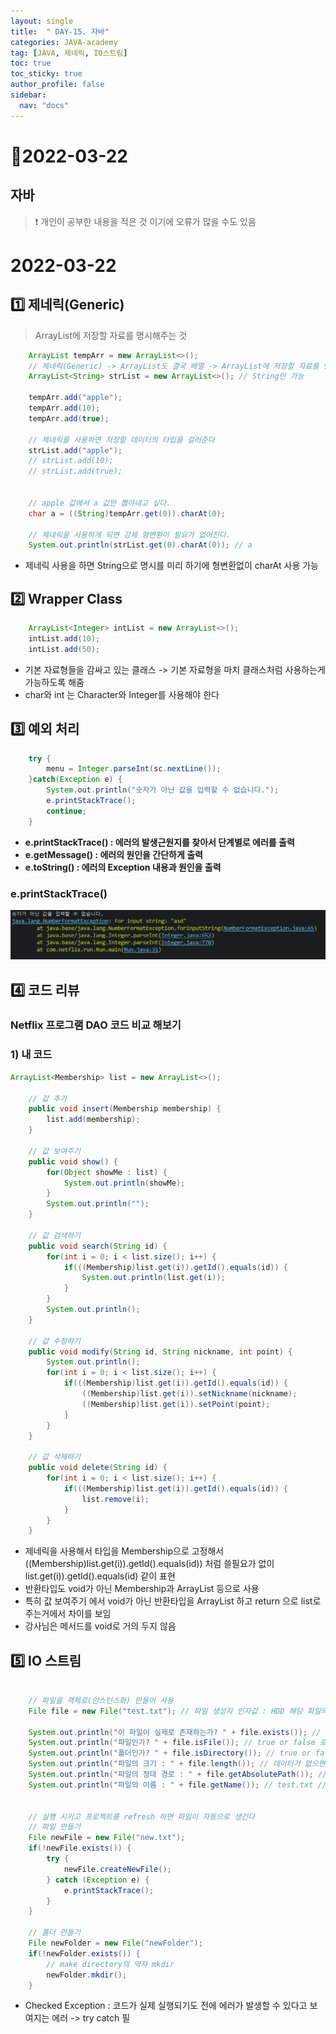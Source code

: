 ```yaml
---
layout: single
title:  " DAY-15. 자바"
categories: JAVA-academy
tag: [JAVA, 제네릭, IO스트림]
toc: true
toc_sticky: true
author_profile: false
sidebar:
  nav: "docs"
---
```


# 📌2022-03-22

## 자바

<!--Quote-->

> ❗ 개인이 공부한 내용을 적은 것 이기에 오류가 많을 수도 있음 


# 2022-03-22

## 1️⃣ 제네릭(Generic)

> ArrayList에 저장할 자료를 명시해주는 것
> 

```java
	ArrayList tempArr = new ArrayList<>();
	// 제네릭(Generic) -> ArrayList도 결국 배열 -> ArrayList에 저장할 자료를 명시해주는 것
	ArrayList<String> strList = new ArrayList<>(); // String만 가능
		
	tempArr.add("apple");
	tempArr.add(10);
	tempArr.add(true);
	
	// 제네릭을 사용하면 저장할 데이터의 타입을 걸러준다
	strList.add("apple");
	// strList.add(10);
	// strList.add(true);

	
	// apple 값에서 a 값만 뽑아내고 싶다.
	char a = ((String)tempArr.get(0)).charAt(0);
	
	// 제네릭을 사용하게 되면 강제 형변환이 필요가 없어진다.
	System.out.println(strList.get(0).charAt(0)); // a
```

- 제네릭 사용을 하면 String으로 명시를 미리 하기에 형변환없이 charAt 사용 가능

## 2️⃣ Wrapper Class

```java
	ArrayList<Integer> intList = new ArrayList<>();
	intList.add(10);
	intList.add(50);
```

- 기본 자료형들을 감싸고 있는 클래스 -> 기본 자료형을 마치 클래스처럼 사용하는게 가능하도록 해줌
- char와 int 는 Character와 Integer를 사용해야 한다

## 3️⃣ 예외 처리

```java
	try {
		menu = Integer.parseInt(sc.nextLine());
	}catch(Exception e) {
		System.out.println("숫자가 아닌 값을 입력할 수 없습니다.");
		e.printStackTrace();
		continue;
	}
```

- **e.printStackTrace() : 에러의 발생근원지를 찾아서 단계별로 에러를 출력**
- **e.getMessage() : 에러의 원인을 간단하게 출력**
- **e.toString() : 에러의 Exception 내용과 원인을 출력**

### e.printStackTrace()

![1.png](/assets/images/posts/2022-03-22/1.png)

## 4️⃣ 코드 리뷰

### Netflix 프로그램 DAO 코드 비교 해보기

### 1) 내 코드

```java
ArrayList<Membership> list = new ArrayList<>();
	
	// 값 추가 
	public void insert(Membership membership) {
		list.add(membership);
	}
	
	// 값 보여주기 
	public void show() {                 
		for(Object showMe : list) {
			System.out.println(showMe);
		}
		System.out.println("");
	}
	
	// 값 검색하기 
	public void search(String id) {
		for(int i = 0; i < list.size(); i++) {
			if(((Membership)list.get(i)).getId().equals(id)) {
				System.out.println(list.get(i));
			}
		}
		System.out.println();
	}
	
	// 값 수정하기 
	public void modify(String id, String nickname, int point) {
		System.out.println();
		for(int i = 0; i < list.size(); i++) {
			if(((Membership)list.get(i)).getId().equals(id)) {
				((Membership)list.get(i)).setNickname(nickname);
				((Membership)list.get(i)).setPoint(point);
			}
		}
	}
	
	// 값 삭제하기
	public void delete(String id) {
		for(int i = 0; i < list.size(); i++) {
			if(((Membership)list.get(i)).getId().equals(id)) {
				list.remove(i);
			}
		}
	}
```

- 제네릭을 사용해서 타입을 Membership으로 고정해서 ((Membership)list.get(i)).getId().equals(id)) 처럼 쓸필요가 없이 list.get(i)).getId().equals(id) 같이 표현
- 반환타입도 void가 아닌 Membership과 ArrayList<Membership> 등으로 사용
- 특히 값 보여주기 에서 void가 아닌 반환타입을 ArrayList<Membership> 하고 return 으로 list로 주는거에서 차이를 보임
- 강사님은 메서드를 void로 거의 두지 않음

## 5️⃣ IO 스트림

```java

	// 파일을 객체로(인스턴스화) 만들어 사용
	File file = new File("test.txt"); // 파일 생성자 인자값 : HDD 해당 파일의 경로 값 + 파일명 + 확장자
		
	System.out.println("이 파일이 실제로 존재하는가? " + file.exists()); // true or false 로 출력 
	System.out.println("파일인가? " + file.isFile()); // true or false 로 출력 
	System.out.println("폴더인가? " + file.isDirectory()); // true or false 로 출력 
	System.out.println("파일의 크기 : " + file.length()); // 데이터가 없으면 0 출력
	System.out.println("파일의 정대 경로 : " + file.getAbsolutePath()); // 파일 경로 찾기 
	System.out.println("파일의 이름 : " + file.getName()); // test.txt // 이름 얻기 
	
		
	// 실행 시키고 프로젝트를 refresh 하면 파일이 자동으로 생긴다
	// 파일 만들기 
	File newFile = new File("new.txt");
	if(!newFile.exists()) {
		try {
			newFile.createNewFile();
		} catch (Exception e) {
			e.printStackTrace();
		}
	}
		
	// 폴더 만들기 
	File newFolder = new File("newFolder");
	if(!newFolder.exists()) {
		// make directory의 약자 mkdir
		newFolder.mkdir();
	}
```

- Checked Exception : 코드가 실제 실행되기도 전에 에러가 발생할 수 있다고 보여지는 에러 -> try catch 필
